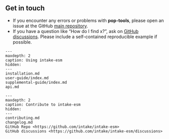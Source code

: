 ```{include} ../../README.md

```

## Get in touch

- If you encounter any errors or problems with **pop-tools**, please open an issue at the GitHub [main repository](http://github.com/intake/intake-esm/issues).
- If you have a question like “How do I find x?”, ask on [GitHub discussions](https://github.com/intake/intake-esm/discussions). Please include a self-contained reproducible example if possible.

```{toctree}
---
maxdepth: 2
caption: Using intake-esm
hidden:
---
installation.md
user-guide/index.md
supplemental-guide/index.md
api.md
```

```{toctree}
---
maxdepth: 2
caption: Contribute to intake-esm
hidden:
---
contributing.md
changelog.md
GitHub Repo <https://github.com/intake/intake-esm>
GitHub discussions <https://github.com/intake/intake-esm/discussions>
```
